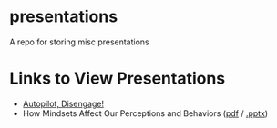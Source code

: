 # presentations
A repo for storing misc presentations

# Links to View Presentations
* [Autopilot, Disengage!](https://htmlpreview.github.io/?https://github.com/rockhold/presentations/blob/master/autopilot-disengage/index.html)
* How Mindsets Affect Our Perceptions and Behaviors ([pdf](https://github.com/rockhold/presentations/blob/master/how-mindsets-affect-perceptions-and-behaviors/How%20Mindsets%20Affect%20our%20Perceptions%20and%20Behaviors.pdf) / [.pptx](https://github.com/rockhold/presentations/blob/master/how-mindsets-affect-perceptions-and-behaviors/How%20Mindsets%20Affect%20our%20Perceptions%20and%20Behaviors.pptx))
